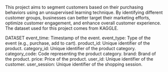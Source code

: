 This project aims to segment customers based on their purchasing behaviors using an unsupervised learning technique. By identifying different customer groups, businesses can better target their marketing efforts, optimize customer engagement, and enhance overall customer experience. The dataset used for this project comes from KAGGLE.

DATASET
event_time: Timestamp of the event.
event_type: Type of the event (e.g., purchase, add to cart).
product_id: Unique identifier of the product.
category_id: Unique identifier of the product category.
category_code: Code representing the product category.
brand: Brand of the product.
price: Price of the product.
user_id: Unique identifier of the customer.
user_session: Unique identifier of the shopping session.

